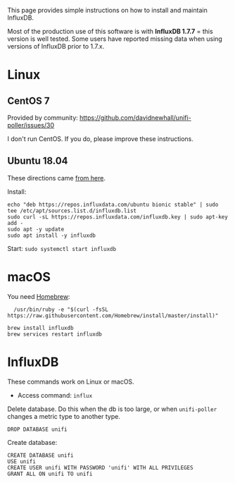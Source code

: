 This page provides simple instructions on how to install and maintain InfluxDB.

Most of the production use of this software is with **InfluxDB 1.7.7** = this version is well tested. Some users have reported missing data when using versions of InfluxDB prior to 1.7.x.

# Linux

## CentOS 7

Provided by community: https://github.com/davidnewhall/unifi-poller/issues/30

I don't run CentOS. If you do, please improve these instructions.

## Ubuntu 18.04

These directions came [from here](https://github.com/davidnewhall/unifi-poller/issues/26).

Install: 
```
echo "deb https://repos.influxdata.com/ubuntu bionic stable" | sudo tee /etc/apt/sources.list.d/influxdb.list
sudo curl -sL https://repos.influxdata.com/influxdb.key | sudo apt-key add -
sudo apt -y update
sudo apt install -y influxdb
```

Start: `sudo systemctl start influxdb`

# macOS

You need [Homebrew](https://brew.sh/):
```shell
  /usr/bin/ruby -e "$(curl -fsSL https://raw.githubusercontent.com/Homebrew/install/master/install)"
```

```shell
brew install influxdb
brew services restart influxdb
```

# InfluxDB

These commands work on Linux or macOS.

- Access command: `influx`

Delete database. Do this when the db is too large, or when `unifi-poller` changes a metric type to another type.
```
DROP DATABASE unifi
```

Create database:
```
CREATE DATABASE unifi
USE unifi
CREATE USER unifi WITH PASSWORD 'unifi' WITH ALL PRIVILEGES
GRANT ALL ON unifi TO unifi
```